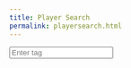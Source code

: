```yaml
---
title: Player Search
permalink: playersearch.html
---
```


<html>
<head>
    <title>Input and Save</title>
    <script>
        var xhr = null;
        getXmlHttpRequestObject = function () {
        if (!xhr) {
            // Create a new XMLHttpRequest object 
            xhr = new XMLHttpRequest();
        }
        return xhr;
        };
        function dataCallback() {
        // Check response is ready or not
        if (xhr.readyState == 4 && xhr.status == 200) {
            console.log("User data received!");
            dataDiv = document.getElementById("result-container");
            // Set current data text
            dataDiv.innerHTML = xhr.responseText;
        }
        }
        async function saveInput(event) {
            if (event.keyCode === 13) {  // Check if the Enter key is pressed
                var inputText = document.getElementById("inputField").value;  // Get the input value
                console.log("tag :" + inputText)
                console.log("Get users...");
                let xhr = new XMLHttpRequest();
                //POST
                xhr.open("POST", "https://brawlyzebackend.duckdns.org/api/brawl");
                xhr.setRequestHeader("Accept", "application/json");
                xhr.setRequestHeader("Content-Type", "application/json");
                xhr.onreadystatechange = function () {
                if (xhr.readyState === 4) {
                    console.log(xhr.status);
                    console.log(xhr.responseText);
                }};
                let data = JSON.stringify({"tag": inputText});
                xhr.send(data);
            }
        }
    </script>
</head>
<body>
    <input type="text" id="inputField" onkeypress="saveInput(event)" placeholder="Enter tag">
    <div id="result-container"></div>
</body>
</html>